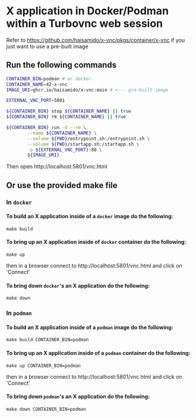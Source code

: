 # X application in Docker/Podman within a Turbovnc web session

Refer to https://github.com/haisamido/x-vnc/pkgs/container/x-vnc if you just want to use a pre-built image

## Run the following commands 

```bash
CONTAINER_BIN=podman # or docker
CONTAINER_NAME=42-x-vnc
IMAGE_URI=ghcr.io/haisamido/x-vnc:main # <--- pre-built image

EXTERNAL_VNC_PORT=5801

${CONTAINER_BIN} stop ${CONTAINER_NAME} || true
${CONTAINER_BIN} rm ${CONTAINER_NAME} || true

${CONTAINER_BIN} run -d --rm \
		--name ${CONTAINER_NAME} \
		--volume ${PWD}/entrypoint.sh:/entrypoint.sh \
		--volume ${PWD}/startapp.sh:/startapp.sh \
		-p ${EXTERNAL_VNC_PORT}:80 \
		${IMAGE_URI}
```

Then open http://localhost:5801/vnc.html

## Or use the provided make file

### In `docker`

#### To build an X application inside of a `docker` image do the following:

`make build`

#### To bring up an X application inside of `docker` container do the following:

`make up`

then in a browser connect to http://localhost:5801/vnc.html and click on 'Connect'

#### To bring down `docker`'s an X application do the following:

`make down`

### In `podman`

#### To build an X application inside of a `podman` image do the following:

`make build CONTAINER_BIN=podman`

#### To bring up an X application inside of a `podman` container do the following:

`make up CONTAINER_BIN=podman`

then in a browser connect to http://localhost:5801/vnc.html and click on 'Connect'

#### To bring down `podman`'s an X application do the following:

`make down CONTAINER_BIN=podman`
